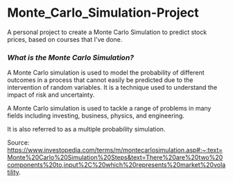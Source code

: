 # Monte_Carlo_Simulation-Project
A personal project to create a Monte Carlo Simulation to predict stock prices, based on courses that I've done.


### ***What is the Monte Carlo Simulation?***

A Monte Carlo simulation is used to model the probability of different outcomes in a process that cannot easily be predicted due to the intervention of random variables. It is a technique used to understand the impact of risk and uncertainty.

A Monte Carlo simulation is used to tackle a range of problems in many fields including investing, business, physics, and engineering.

It is also referred to as a multiple probability simulation.


Source: https://www.investopedia.com/terms/m/montecarlosimulation.asp#:~:text=Monte%20Carlo%20Simulation%20Steps&text=There%20are%20two%20components%20to,input%2C%20which%20represents%20market%20volatility.
